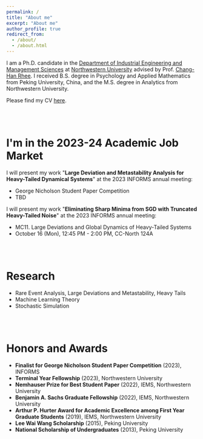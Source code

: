 ```yaml
---
permalink: /
title: "About me"
excerpt: "About me"
author_profile: true
redirect_from: 
  - /about/
  - /about.html
---
```



I am a Ph.D. candidate in the [Department of Industrial Engineering and Management Sciences](https://www.mccormick.northwestern.edu/industrial/) at [Northwestern
University](https://www.northwestern.edu/) advised by Prof. [Chang-Han Rhee](https://chrhee.github.io/). I received B.S. degree in Psychology and Applied Mathematics from Peking University, China, and the M.S. degree in Analytics from Northwestern University.

Please find my CV [here](https://joshwang0322.github.io/files/XingyuWangCV2023Sep.pdf).

<br/><br/>

I'm in the 2023-24 Academic Job Market
======

I will present my work "**Large Deviation and Metastability Analysis for Heavy-Tailed Dynamical Systems**" at the 2023 INFORMS annual meeting:
- George Nicholson Student Paper Competition
- TBD

I will present my work "**Eliminating Sharp Minima from SGD with Truncated Heavy-Tailed Noise**" at the 2023 INFORMS annual meeting:
- MC11. Large Deviations and Global Dynamics of Heavy-Tailed Systems
- October 16 (Mon), 12:45 PM - 2:00 PM,  CC-North 124A

<br/><br/>

Research
======

- Rare Event Analysis, Large Deviations and Metastability, Heavy Tails
- Machine Learning Theory
- Stochastic Simulation

<br/><br/>


Honors and Awards
======

- **Finalist for George Nicholson Student Paper Competition** (2023), INFORMS
- **Terminal Year Fellowship** (2023), Northwestern University
- **Nemhauser Prize for Best Student Paper** (2022), IEMS, Northwestern University
- **Benjamin A. Sachs Graduate Fellowship** (2022), IEMS, Northwestern University
- **Arthur P. Hurter Award for Academic Excellence among First Year Graduate Students** (2019), IEMS, Northwestern University
- **Lee Wai Wang Scholarship** (2015), Peking University
- **National Scholarship of Undergraduates** (2013), Peking University
